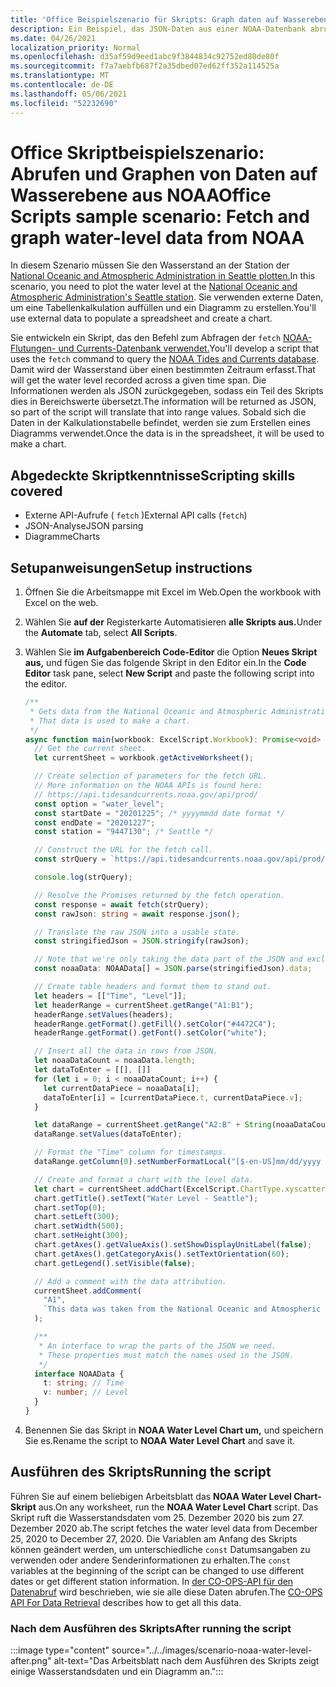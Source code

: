 ```yaml
---
title: 'Office Beispielszenario für Skripts: Graph daten auf Wasserebene aus NOAA'
description: Ein Beispiel, das JSON-Daten aus einer NOAA-Datenbank abruft und zum Erstellen eines Diagramms verwendet.
ms.date: 04/26/2021
localization_priority: Normal
ms.openlocfilehash: d35af59d9eed1abc9f3844834c92752ed80de80f
ms.sourcegitcommit: f7a7aebfb687f2a35dbed07ed62ff352a114525a
ms.translationtype: MT
ms.contentlocale: de-DE
ms.lasthandoff: 05/06/2021
ms.locfileid: "52232690"
---
```

# <a name="office-scripts-sample-scenario-fetch-and-graph-water-level-data-from-noaa"></a><span data-ttu-id="7dc1d-103">Office Skriptbeispielszenario: Abrufen und Graphen von Daten auf Wasserebene aus NOAA</span><span class="sxs-lookup"><span data-stu-id="7dc1d-103">Office Scripts sample scenario: Fetch and graph water-level data from NOAA</span></span>

<span data-ttu-id="7dc1d-104">In diesem Szenario müssen Sie den Wasserstand an der Station der [National Oceanic and Atmospheric Administration in Seattle plotten.](https://tidesandcurrents.noaa.gov/stationhome.html?id=9447130)</span><span class="sxs-lookup"><span data-stu-id="7dc1d-104">In this scenario, you need to plot the water level at the [National Oceanic and Atmospheric Administration's Seattle station](https://tidesandcurrents.noaa.gov/stationhome.html?id=9447130).</span></span> <span data-ttu-id="7dc1d-105">Sie verwenden externe Daten, um eine Tabellenkalkulation auffüllen und ein Diagramm zu erstellen.</span><span class="sxs-lookup"><span data-stu-id="7dc1d-105">You'll use external data to populate a spreadsheet and create a chart.</span></span>

<span data-ttu-id="7dc1d-106">Sie entwickeln ein Skript, das den Befehl zum Abfragen der `fetch` [NOAA-Flutungen- und Currents-Datenbank verwendet.](https://tidesandcurrents.noaa.gov/)</span><span class="sxs-lookup"><span data-stu-id="7dc1d-106">You'll develop a script that uses the `fetch` command to query the [NOAA Tides and Currents database](https://tidesandcurrents.noaa.gov/).</span></span> <span data-ttu-id="7dc1d-107">Damit wird der Wasserstand über einen bestimmten Zeitraum erfasst.</span><span class="sxs-lookup"><span data-stu-id="7dc1d-107">That will get the water level recorded across a given time span.</span></span> <span data-ttu-id="7dc1d-108">Die Informationen werden als JSON zurückgegeben, sodass ein Teil des Skripts dies in Bereichswerte übersetzt.</span><span class="sxs-lookup"><span data-stu-id="7dc1d-108">The information will be returned as JSON, so part of the script will translate that into range values.</span></span> <span data-ttu-id="7dc1d-109">Sobald sich die Daten in der Kalkulationstabelle befindet, werden sie zum Erstellen eines Diagramms verwendet.</span><span class="sxs-lookup"><span data-stu-id="7dc1d-109">Once the data is in the spreadsheet, it will be used to make a chart.</span></span>

## <a name="scripting-skills-covered"></a><span data-ttu-id="7dc1d-110">Abgedeckte Skriptkenntnisse</span><span class="sxs-lookup"><span data-stu-id="7dc1d-110">Scripting skills covered</span></span>

- <span data-ttu-id="7dc1d-111">Externe API-Aufrufe ( `fetch` )</span><span class="sxs-lookup"><span data-stu-id="7dc1d-111">External API calls (`fetch`)</span></span>
- <span data-ttu-id="7dc1d-112">JSON-Analyse</span><span class="sxs-lookup"><span data-stu-id="7dc1d-112">JSON parsing</span></span>
- <span data-ttu-id="7dc1d-113">Diagramme</span><span class="sxs-lookup"><span data-stu-id="7dc1d-113">Charts</span></span>

## <a name="setup-instructions"></a><span data-ttu-id="7dc1d-114">Setupanweisungen</span><span class="sxs-lookup"><span data-stu-id="7dc1d-114">Setup instructions</span></span>

1. <span data-ttu-id="7dc1d-115">Öffnen Sie die Arbeitsmappe mit Excel im Web.</span><span class="sxs-lookup"><span data-stu-id="7dc1d-115">Open the workbook with Excel on the web.</span></span>

1. <span data-ttu-id="7dc1d-116">Wählen Sie **auf der** Registerkarte Automatisieren **alle Skripts aus.**</span><span class="sxs-lookup"><span data-stu-id="7dc1d-116">Under the **Automate** tab, select **All Scripts**.</span></span>

1. <span data-ttu-id="7dc1d-117">Wählen Sie **im Aufgabenbereich Code-Editor** die Option **Neues Skript aus,** und fügen Sie das folgende Skript in den Editor ein.</span><span class="sxs-lookup"><span data-stu-id="7dc1d-117">In the **Code Editor** task pane, select **New Script** and paste the following script into the editor.</span></span>

    ```TypeScript
    /**
     * Gets data from the National Oceanic and Atmospheric Administration's Tides and Currents database. 
     * That data is used to make a chart.
     */
    async function main(workbook: ExcelScript.Workbook): Promise<void> {
      // Get the current sheet.
      let currentSheet = workbook.getActiveWorksheet();
    
      // Create selection of parameters for the fetch URL.
      // More information on the NOAA APIs is found here: 
      // https://api.tidesandcurrents.noaa.gov/api/prod/
      const option = "water_level";
      const startDate = "20201225"; /* yyyymmdd date format */
      const endDate = "20201227";
      const station = "9447130"; /* Seattle */
    
      // Construct the URL for the fetch call.
      const strQuery = `https://api.tidesandcurrents.noaa.gov/api/prod/datagetter?product=${option}&begin_date=${startDate}&end_date=${endDate}&datum=MLLW&station=${station}&units=english&time_zone=gmt&application=NOS.COOPS.TAC.WL&format=json`;
    
      console.log(strQuery);
    
      // Resolve the Promises returned by the fetch operation.
      const response = await fetch(strQuery);
      const rawJson: string = await response.json();
    
      // Translate the raw JSON into a usable state.
      const stringifiedJson = JSON.stringify(rawJson);
    
      // Note that we're only taking the data part of the JSON and excluding the metadata.
      const noaaData: NOAAData[] = JSON.parse(stringifiedJson).data;
    
      // Create table headers and format them to stand out.
      let headers = [["Time", "Level"]];
      let headerRange = currentSheet.getRange("A1:B1");
      headerRange.setValues(headers);
      headerRange.getFormat().getFill().setColor("#4472C4");
      headerRange.getFormat().getFont().setColor("white");
    
      // Insert all the data in rows from JSON.
      let noaaDataCount = noaaData.length;
      let dataToEnter = [[], []]
      for (let i = 0; i < noaaDataCount; i++) {
        let currentDataPiece = noaaData[i];
        dataToEnter[i] = [currentDataPiece.t, currentDataPiece.v];
      }
    
      let dataRange = currentSheet.getRange("A2:B" + String(noaaDataCount + 1)); /* +1 to account for the title row */
      dataRange.setValues(dataToEnter);
    
      // Format the "Time" column for timestamps.
      dataRange.getColumn(0).setNumberFormatLocal("[$-en-US]mm/dd/yyyy hh:mm AM/PM;@");
    
      // Create and format a chart with the level data.
      let chart = currentSheet.addChart(ExcelScript.ChartType.xyscatterSmooth, dataRange);
      chart.getTitle().setText("Water Level - Seattle");
      chart.setTop(0);
      chart.setLeft(300);
      chart.setWidth(500);
      chart.setHeight(300);
      chart.getAxes().getValueAxis().setShowDisplayUnitLabel(false);
      chart.getAxes().getCategoryAxis().setTextOrientation(60);
      chart.getLegend().setVisible(false);
    
      // Add a comment with the data attribution.
      currentSheet.addComment(
        "A1",
        `This data was taken from the National Oceanic and Atmospheric Administration's Tides and Currents database on ${new Date(Date.now())}.`
      );
    
      /**
       * An interface to wrap the parts of the JSON we need.
       * These properties must match the names used in the JSON.
       */ 
      interface NOAAData {
        t: string; // Time
        v: number; // Level
      }
    }
    ```

1. <span data-ttu-id="7dc1d-118">Benennen Sie das Skript in **NOAA Water Level Chart um,** und speichern Sie es.</span><span class="sxs-lookup"><span data-stu-id="7dc1d-118">Rename the script to **NOAA Water Level Chart** and save it.</span></span>

## <a name="running-the-script"></a><span data-ttu-id="7dc1d-119">Ausführen des Skripts</span><span class="sxs-lookup"><span data-stu-id="7dc1d-119">Running the script</span></span>

<span data-ttu-id="7dc1d-120">Führen Sie auf einem beliebigen Arbeitsblatt das **NOAA Water Level Chart-Skript** aus.</span><span class="sxs-lookup"><span data-stu-id="7dc1d-120">On any worksheet, run the **NOAA Water Level Chart** script.</span></span> <span data-ttu-id="7dc1d-121">Das Skript ruft die Wasserstandsdaten vom 25. Dezember 2020 bis zum 27. Dezember 2020 ab.</span><span class="sxs-lookup"><span data-stu-id="7dc1d-121">The script fetches the water level data from December 25, 2020 to December 27, 2020.</span></span> <span data-ttu-id="7dc1d-122">Die Variablen am Anfang des Skripts können geändert werden, um unterschiedliche `const` Datumsangaben zu verwenden oder andere Senderinformationen zu erhalten.</span><span class="sxs-lookup"><span data-stu-id="7dc1d-122">The `const` variables at the beginning of the script can be changed to use different dates or get different station information.</span></span> <span data-ttu-id="7dc1d-123">In [der CO-OPS-API für den Datenabruf](https://api.tidesandcurrents.noaa.gov/api/prod/) wird beschrieben, wie sie alle diese Daten abrufen.</span><span class="sxs-lookup"><span data-stu-id="7dc1d-123">The [CO-OPS API For Data Retrieval](https://api.tidesandcurrents.noaa.gov/api/prod/) describes how to get all this data.</span></span>

### <a name="after-running-the-script"></a><span data-ttu-id="7dc1d-124">Nach dem Ausführen des Skripts</span><span class="sxs-lookup"><span data-stu-id="7dc1d-124">After running the script</span></span>

:::image type="content" source="../../images/scenario-noaa-water-level-after.png" alt-text="Das Arbeitsblatt nach dem Ausführen des Skripts zeigt einige Wasserstandsdaten und ein Diagramm an.":::
